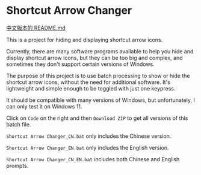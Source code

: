 # Shortcut Arrow Changer 
[中文版本的 README.md](https://github.com/Bug-Craft/Shortcut-Arrow-Changer/blob/main/README_CN.md)

This is a project for hiding and displaying shortcut arrow icons.

Currently, there are many software programs available to help you hide and display shortcut arrow icons, but they can be too big and complex, and sometimes they don't support certain versions of Windows.

The purpose of this project is to use batch processing to show or hide the shortcut arrow icons, without the need for additional software. It's lightweight and simple enough to be toggled with just one keypress.

It should be compatible with many versions of Windows, but unfortunately, I can only test it on Windows 11.

Click on `Code` on the right and then `Download ZIP` to get all versions of this batch file.

`Shortcut Arrow Changer_CN.bat` only includes the Chinese version.

`Shortcut Arrow Changer_EN.bat` only includes the English version.

`Shortcut Arrow Changer_CN_EN.bat` includes both Chinese and English prompts.
